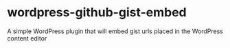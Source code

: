 wordpress-github-gist-embed
===========================

A simple WordPress plugin that will embed gist urls placed in the WordPress content editor
